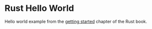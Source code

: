 # Rust Hello World
Hello world example from the [getting started](https://doc.rust-lang.org/book/getting-started.html) chapter of the Rust book.
